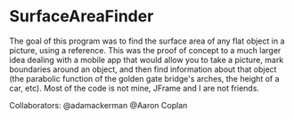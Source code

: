 # SurfaceAreaFinder
The goal of this program was to find the surface area of any flat object in a picture, using a reference. This was the proof of concept to a much larger idea dealing with a mobile app that would allow you to take a picture, mark boundaries around an object, and then find information about that object (the parabolic function of the golden gate bridge's arches,  the height of a car, etc). Most of the code is not mine, JFrame and I are not friends.

Collaborators:
@adamackerman
@Aaron Coplan
